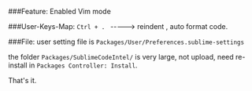 ###Feature:
Enabled Vim mode

###User-Keys-Map:
`Ctrl + . ` ----->  reindent , auto format code.

###File:
user setting file is `Packages/User/Preferences.sublime-settings`

the folder `Packages/SublimeCodeIntel/` is very large, not upload, need re-install in `Packages Controller: Install`.

That's it.

